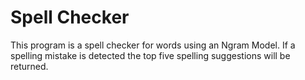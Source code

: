 # Spell Checker

This program is a spell checker for words using an Ngram Model. If a spelling mistake is detected the top five spelling
suggestions will be returned.
